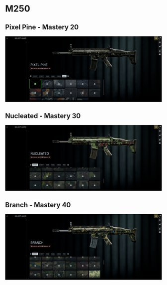 # M250

## Pixel Pine - Mastery 20
![Pixel_Pine](Pixel_Pine.jpg)
## Nucleated - Mastery 30
![Nucleated](Nucleated.jpg)
## Branch - Mastery 40
![Branch](Branch.jpg)
